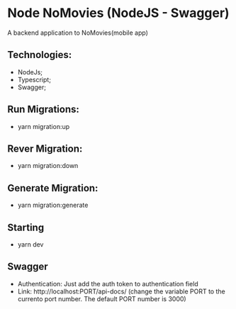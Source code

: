 # Node NoMovies (NodeJS - Swagger)

  A backend application to NoMovies(mobile app)
 
  ## Technologies:
   - NodeJs;
   - Typescript;
   - Swagger;
   
  ## Run Migrations:
  - yarn migration:up
  
  ## Rever Migration:
  - yarn migration:down
  
  ## Generate Migration:
  - yarn migration:generate
  
  ## Starting
  - yarn dev
  
  ## Swagger
  - Authentication: Just add the auth token to authentication field
  - Link: http://localhost:PORT/api-docs/ (change the variable PORT to the currento port number. The default PORT number is 3000)
  
  
